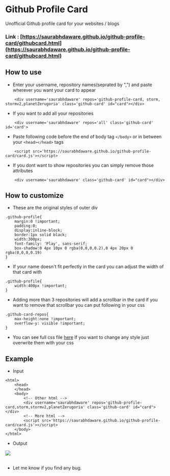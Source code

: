 # Github Profile Card
Unofficial Github profile card for your websites / blogs

### Link : [https://saurabhdaware.github.io/github-profile-card/githubcard.html](https://saurabhdaware.github.io/github-profile-card/githubcard.html) 


## How to use

- Enter your username, repository names(seprated by ",") and paste wherever you want your card to appear
```
    <div username='saurabhdaware' repos='github-profile-card, storm, stormv2,planetZerugoria' class='github-card' id="card"></div>
```

- If you want to add all your repositories
```
    <div username='saurabhdaware' repos='all' class='github-card' id='card'>
```

- Paste following code before the end of body tag `</body>` or in between your `<head></head>` tags

```
    <script src='https://saurabhdaware.github.io/github-profile-card/card.js'></script>
```

- If you dont want to show repositories you can simply remove those attributes
```
    <div username='saurabhdaware' class='github-card' id="card"></div>

```

## How to customize
- These are the original styles of outer div
```
.github-profile{
    margin:0 !important;
    padding:0;
    display:inline-block;
    border:1px solid black;
    width:300px;
    font-family: 'Play', sans-serif;
    box-shadow:0 4px 10px 0 rgba(0,0,0,0.2),0 4px 20px 0 rgba(0,0,0,0.19)
}
```


- If your name doesn't fit perfectly in the card you can adjust the width of that card with
```
.github-profile{
    width:400px !important;
}
```


- Adding more than 3 repositories will add a scrollbar in the card if you want to remove that scrollbar you can put following in your css
```
.github-card-repos{
    max-height:none !important;
    overflow-y: visible !important;
}
```

- You can see full css file [here](https://saurabhdaware.github.io/github-profile-card/cardStyle.css)
If you want to change any style just overwrite them with your css


## Example
- Input

```
<html>
    <head>
    </head>
    <body>
        <!-- Other html -->
        <div username='saurabhdaware' repos='github-profile-card,storm,stormv2,planetZerugoria' class='github-card' id="card"></div>
        <!-- More html -->
        <script src='https://saurabhdaware.github.io/github-profile-card/card.js'></script>
    </body>
</html>
```

- Output

![](https://raw.githubusercontent.com/saurabhdaware/github-profile-card/master/example.png)


## 
- Let me know if you find any bug.